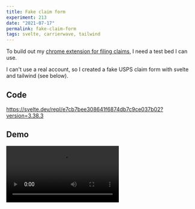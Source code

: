 ```yaml
---
title: Fake claim form
experiment: 213
date: "2021-07-17"
permalink: fake-claim-form
tags: svelte, carrierwave, tailwind
---
```


To build out my [chrome extension for filing claims](https://1000experiments.dev/posts/chrome-autofill-extension), I need a test bed I can use.

I can't use a real account, so I created a fake USPS claim form with svelte and tailwind (see below).

## Code

https://svelte.dev/repl/e7cb7bee308641f6874db7c9ce037b02?version=3.38.3

## Demo

<video controls src="https://res.cloudinary.com/dzwnkx0mk/video/upload/v1626505274/1000experiments.dev/fake-usps-claim-form_j723xb.mp4"/>
